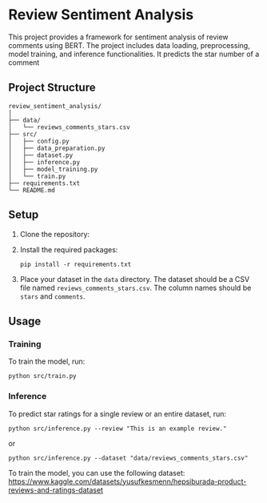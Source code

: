 # Review Sentiment Analysis

This project provides a framework for sentiment analysis of review comments using BERT. The project includes data loading, preprocessing, model training, and inference functionalities. It predicts the star number of a comment

## Project Structure

```
review_sentiment_analysis/
│
├── data/
│   └── reviews_comments_stars.csv
├── src/
│   ├── config.py
│   ├── data_preparation.py
│   ├── dataset.py
│   ├── inference.py
│   ├── model_training.py
│   └── train.py
├── requirements.txt
└── README.md
```

## Setup

1. Clone the repository:

2. Install the required packages:

   ```
   pip install -r requirements.txt
   ```

3. Place your dataset in the `data` directory. The dataset should be a CSV file named `reviews_comments_stars.csv`. The column names should be `stars` and `comments`.

## Usage

### Training

To train the model, run:

```
python src/train.py
```

### Inference

To predict star ratings for a single review or an entire dataset, run:

```
python src/inference.py --review "This is an example review."
```

or

```
python src/inference.py --dataset "data/reviews_comments_stars.csv"
```

To train the model, you can use the following dataset: https://www.kaggle.com/datasets/yusufkesmenn/hepsiburada-product-reviews-and-ratings-dataset
